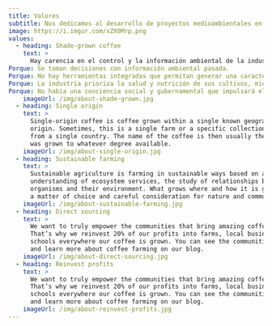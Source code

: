 ```yaml
---
title: Valores
subtitle: Nos dedicamos al desarrollo de proyectos medioambientales en todas sus fases, enfocados en el área marítima costera
image: https://i.imgur.com/xZX0Mrp.png
values:
  - heading: Shade-grown coffee
    text: >
      Hay carencia en el control y la información ambiental de la industria acuícola.
Porque: Se toman decisiones con información ambiental pasada.
Porque: No hay herramientas integradas que permitan generar una caracterización en tiempo real y predicción en corto plazo del impacto ambiental. 
Porque: La industria prioriza la salud y nutrición de sus cultivos, mientras que las tecnologias en el ambito ambiental se encuentran menos desarrolladas.
Porque: No habia una conciencia social y gubernamental que impulsará el control ambiental de las industrias primarias.
    imageUrl: /img/about-shade-grown.jpg
  - heading: Single origin
    text: >
      Single-origin coffee is coffee grown within a single known geographic
      origin. Sometimes, this is a single farm or a specific collection of beans
      from a single country. The name of the coffee is then usually the place it
      was grown to whatever degree available.
    imageUrl: /img/about-single-origin.jpg
  - heading: Sustainable farming
    text: >
      Sustainable agriculture is farming in sustainable ways based on an
      understanding of ecosystem services, the study of relationships between
      organisms and their environment. What grows where and how it is grown are
      a matter of choice and careful consideration for nature and communities.
    imageUrl: /img/about-sustainable-farming.jpg
  - heading: Direct sourcing
    text: >
      We want to truly empower the communities that bring amazing coffee to you.
      That’s why we reinvest 20% of our profits into farms, local businesses and
      schools everywhere our coffee is grown. You can see the communities grow
      and learn more about coffee farming on our blog.
    imageUrl: /img/about-direct-sourcing.jpg
  - heading: Reinvest profits
    text: >
      We want to truly empower the communities that bring amazing coffee to you.
      That’s why we reinvest 20% of our profits into farms, local businesses and
      schools everywhere our coffee is grown. You can see the communities grow
      and learn more about coffee farming on our blog.
    imageUrl: /img/about-reinvest-profits.jpg
---
```

